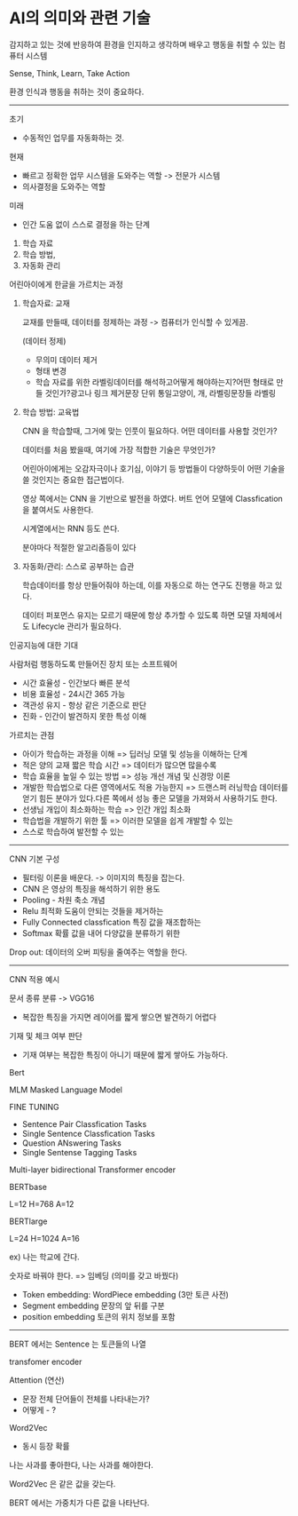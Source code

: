 # AI의 의미와 관련 기술

감지하고 있는 것에 반응하여 환경을 인지하고 생각하며 배우고 행동을 취할 수 있는 컴퓨터 시스템

Sense, Think, Learn, Take Action

환경 인식과 행동을 취하는 것이 중요하다. 

------

초기

- 수동적인 업무를 자동화하는 것.

현재

- 빠르고 정확한 업무 시스템을 도와주는 역할 -> 전문가 시스템
- 의사결정을 도와주는 역할

미래

- 인간 도움 없이 스스로 결정을 하는 단계

1. 학습 자료
2. 학습 방법,
3. 자동화 관리

어린아이에게 한글을 가르치는 과정

1. 학습자료: 교재

    

   교재를 만들때, 데이터를 정제하는 과정 -> 컴퓨터가 인식할 수 있게끔.

    

   (데이터 정제)

   - 무의미 데이터 제거
   - 형태 변경
   - 학습 자료를 위한 라벨링데이터를 해석하고어떻게 해야하는지?어떤 형태로 만들 것인가?광고나 링크 제거문장 단위 통일고양이, 개, 라벨링문장들 라벨링

2. 학습 방법: 교육법

    

   CNN 을 학습할때, 그거에 맞는 인풋이 필요하다. 어떤 데이터를 사용할 것인가?

    

   데이터를 처음 봤을때, 여기에 가장 적합한 기술은 무엇인가?

    

   어린아이에게는 오감자극이나 호기심, 이야기 등 방법들이 다양하듯이 어떤 기술을 쓸 것인지는 중요한 접근법이다. 

    

   영상 쪽에서는 CNN 을 기반으로 발전을 하였다. 버트 언어 모델에 Classfication 을 붙여서도 사용한다. 

    

   시계열에서는 RNN 등도 쓴다. 

    

   분야마다 적절한 알고리즘등이 있다

3. 자동화/관리: 스스로 공부하는 습관

    

   학습데이터를 항상 만들어줘야 하는데, 이를 자동으로 하는 연구도 진행을 하고 있다. 

    

   데이터 퍼포먼스 유지는 모르기 때문에 항상 추가할 수 있도록 하면 모델 자체에서도 Lifecycle 관리가 필요하다.

인공지능에 대한 기대

사람처럼 행동하도록 만들어진 장치 또는 소프트웨어

- 시간 효율성 - 인간보다 빠른 분석
- 비용 효율성 - 24시간 365 가능
- 객관성 유지 - 항상 같은 기준으로 판단
- 진화 - 인간이 발견하지 못한 특성 이해

가르치는 관점

- 아이가 학습하는 과정을 이해 => 딥러닝 모델 및 성능을 이해하는 단계
- 적은 양의 교재 짧은 학습 시간 => 데이터가 많으면 많을수록
- 학습 효율을 높일 수 있는 방법 => 성능 개선 개념 및 신경망 이론
- 개발한 학습법으로 다른 영역에서도 적용 가능한지 => 드랜스퍼 러닝학습 데이터를 얻기 힘든 분야가 있다.다른 쪽에서 성능 좋은 모델을 가져와서 사용하기도 한다.
- 선생님 개입이 최소화하는 학습 => 인간 개입 최소화
- 학습법을 개발하기 위한 툴 => 이러한 모델을 쉽게 개발할 수 있는
- 스스로 학습하여 발전할 수 있는

------

CNN 기본 구성

- 필터링 이론을 배운다. -> 이미지의 특징을 잡는다.
- CNN 은 영상의 특징을 해석하기 위한 용도
- Pooling - 차원 축소 개념
- Relu 최적화 도움이 안되는 것들을 제거하는
- Fully Connected classfication 특징 값을 재조합하는
- Softmax 확률 값을 내어 다양값을 분류하기 위한

Drop out: 데이터의 오버 피팅을 줄여주는 역할을 한다.

------

CNN 적용 예시

문서 종류 분류 -> VGG16

- 복잡한 특징을 가지면 레이어를 짧게 쌓으면 발견하기 어렵다

기재 및 체크 여부 판단

- 기재 여부는 복잡한 특징이 아니기 때문에 짧게 쌓아도 가능하다.

Bert

MLM Masked Language Model

FINE TUNING

- Sentence Pair Classfication Tasks
- Single Sentence Classfication Tasks
- Question ANswering Tasks
- Single Sentense Tagging Tasks

Multi-layer bidirectional Transformer encoder

BERTbase

L=12 H=768 A=12

BERTlarge

L=24 H=1024 A=16

ex) 나는 학교에 간다.

숫자로 바꿔야 한다. => 임베딩 (의미를 갖고 바꿨다)

- Token embedding: WordPiece embedding (3만 토큰 사전)
- Segment embedding 문장의 앞 뒤를 구분
- position embedding 토큰의 위치 정보를 포함

------

BERT 에서는 Sentence 는 토큰들의 나열

transfomer encoder

Attention (연산)

- 문장 전체 단어들이 전체를 나타내는가?
- 어떻게 - ?

Word2Vec

- 동시 등장 확률

나는 사과를 좋아한다, 나는 사과를 해야한다.

Word2Vec 은 같은 값을 갖는다. 

BERT 에서는 가중치가 다른 값을 나타난다.